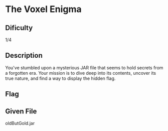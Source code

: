 # The Voxel Enigma

## Dificulty
1/4

## Description
You've stumbled upon a mysterious JAR file that seems to hold secrets from a forgotten era.
Your mission is to dive deep into its contents, uncover its true nature, and find a way to display the hidden flag.

## Flag

## Given File
oldButGold.jar